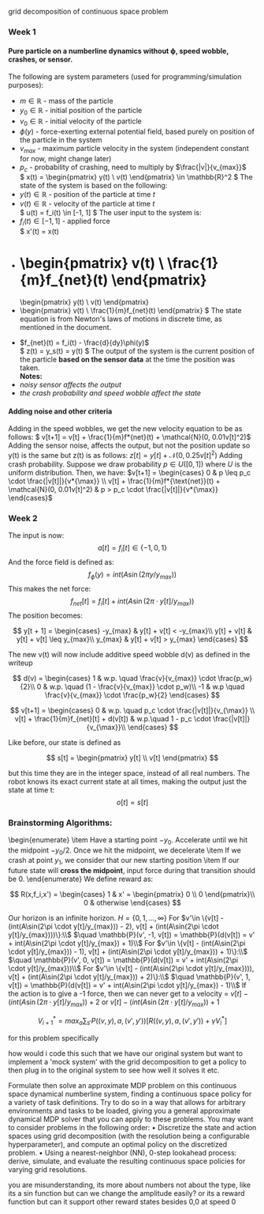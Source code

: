 grid decomposition of continuous space problem

### Week 1

#### Pure particle on a numberline dynamics without ϕ, speed wobble, crashes, or sensor.

The following are system parameters (used for programming/simulation purposes):

- $m \in \mathbb{R}$ - mass of the particle
- $y_0 \in \mathbb{R}$ - initial position of the particle
- $v_0 \in \mathbb{R}$ - initial velocity of the particle
- $\phi(y)$ - force-exerting external potential field, based purely on position of the particle in the system
- $v_{max}$ - maximum particle velocity in the system (independent constant for now, might change later)
- $p_c$ - probability of crashing, need to multiply by $\frac{|v|}{v_{max}}$
  <br/>
  $
x(t) = \begin{pmatrix}
y(t) \\
v(t)
\end{pmatrix}
\in \mathbb{R}^2
$
  The state of the system is based on the following:
- $y(t) \in \mathbb{R}$ - position of the particle at time $t$
- $v(t) \in \mathbb{R}$ - velocity of the particle at time $t$
  <br/>
  $
u(t) = f_i(t) \in [-1, 1]
$
  The user input to the system is:
- $f_i(t) \in [-1, 1]$ - applied force
  <br/>
  $
  x'(t) = x(t)

* \begin{pmatrix}
  v(t) \\
  \frac{1}{m}f\_{net}(t)
  \end{pmatrix}
  =
  \begin{pmatrix}
  y(t) \\
  v(t)
  \end{pmatrix}
* \begin{pmatrix}
  v(t) \\
  \frac{1}{m}f\_{net}(t)
  \end{pmatrix}
  $
  The state equation is from Newton's laws of motions in discrete time, as mentioned in the document.

- $f_{net}(t) = f_i(t) - \frac{d}{dy}\phi(y)$
  <br/>
  $
z(t) = y_s(t) = y(t)
$
  The output of the system is the current position of the particle **based on the sensor data** at the time the position was taken.
  <br/>
  **Notes:**
- _noisy sensor affects the output_
- _the crash probability and speed wobble affect the state_
  <br/>

#### Adding noise and other criteria

Adding in the speed wobbles, we get the new velocity equation to be as follows:
$ v[t+1] = v[t] + \frac{1}{m}f*{net}(t) + \mathcal{N}(0, 0.01v[t]^2)$
Adding the sensor noise, affects the output, but not the position update so y(t) is the same but z(t) is as follows: 
$z[t] = y[t] + \mathcal{N}(0, 0.25v[t]^2)$
Adding crash probability. Suppose we draw probability $p\in U([0,1])$ where $U$ is the uniform distribution. Then, we have:
$v[t+1] = \begin{cases}
0 & p \leq p_c \cdot \frac{|v[t]|}{v*{\max}} \\
v[t] + \frac{1}{m}f*{\text{net}}(t) + \mathcal{N}(0, 0.01v[t]^2) & p > p_c \cdot \frac{|v[t]|}{v*{\max}}
\end{cases}$
<br/>

### Week 2

The input is now:
$$a[t] =  f_i[t] \in \{-1, 0, 1\}$$
And the force field is defined as:
$$f_\phi(y) = int(A\sin(2\pi y/y_{max}))$$
This makes the net force:
$$f_{net}[t] = f_i[t] + int(A\sin(2\pi \cdot y[t]/y_{max}))$$
The position becomes:

$$
y[t + 1] = \begin{cases}
	-y_{max} & y[t] + v[t] < -y_{max}\\
	y[t] + v[t] & y[t] + v[t] \leq y_{max}\\
    y_{max} & y[t] + v[t] > y_{max}
\end{cases}
$$

The new v(t) will now include additive speed wobble d(v) as defined in the writeup

$$
d(v) = \begin{cases}
1 & w.p. \quad \frac{v}{v_{max}} \cdot \frac{p_w}{2}\\
0 & w.p. \quad (1 - \frac{v}{v_{max}} \cdot p_w)\\
-1 & w.p \quad \frac{v}{v_{max}} \cdot \frac{p_w}{2}
\end{cases}
$$

$$
v[t+1] = \begin{cases}
0 & w.p. \quad p_c \cdot \frac{|v[t]|}{v_{\max}} \\
v[t] + \frac{1}{m}f_{net}[t] +  d(v[t]) & w.p.\quad 1 - p_c \cdot \frac{|v[t]|}{v_{\max}}\\
\end{cases}
$$

Like before, our state is defined as

$$
s[t] = \begin{pmatrix}
y[t] \\
v[t]
\end{pmatrix}
$$

but this time they are in the integer space, instead of all real numbers.
The robot knows its exact current state at all times, making the output just the state at time t:
$$o[t] = s[t]$$

### Brainstorming Algorithms:

\begin{enumerate}
\item Have a starting point $-y_0$. Accelerate until we hit the midpoint $-y_0/2$. Once we hit the midpoint, we decelerate
\item If we crash at point $y_1$, we consider that our new starting position
\item If our future state will **cross the midpoint**, input force during that transition should be 0.
\end{enumerate}
We define reward as:

$$
R(x,f_i,x') = \begin{cases}
1 & x' = \begin{pmatrix} 0 \\ 0 \end{pmatrix}\\
0 & otherwise
\end{cases}
$$

Our horizon is an infinite horizon.
$H = \{0, 1,...,\infty\}$
For $v'\in \{v[t] - (int(A\sin(2\pi \cdot y[t]/y_{max})) - 2), v[t] + (int(A\sin(2\pi \cdot y[t]/y_{max})))\}:\\$
$\quad \mathbb{P}(v', -1, v[t]) = \mathbb{P}(d(v[t]) = v' + int(A\sin(2\pi \cdot y[t]/y_{max}) + 1)\\$
For $v'\in \{v[t] - (int(A\sin(2\pi \cdot y[t]/y_{max})) - 1), v[t] + (int(A\sin(2\pi \cdot y[t]/y_{max})) + 1)\}:\\$
$\quad \mathbb{P}(v', 0, v[t]) = \mathbb{P}(d(v[t]) = v' + int(A\sin(2\pi \cdot y[t]/y_{max}))\\$
For $v'\in \{v[t] - (int(A\sin(2\pi \cdot y[t]/y_{max}))), v[t] + (int(A\sin(2\pi \cdot y[t]/y_{max})) + 2)\}:\\$
$\quad \mathbb{P}(v', 1, v[t]) = \mathbb{P}(d(v[t]) = v' + int(A\sin(2\pi \cdot y[t]/y_{max}) - 1)\\$
If the action is to give a -1 force, then we can never get to a velocity = $v[t] - (int(A\sin(2\pi \cdot y[t]/y_{max})) + 2$ or $v[t] - (int(A\sin(2\pi \cdot y[t]/y_{max})) + 1$

$$
V^*_{i+1} = max_a \sum_{s'} P((v, y), a, (v', y'))[R((v, y), a, (v', y')) + \gamma V^*_i]
$$

for this problem specifically

how would i code this such that we have our original system but want to implement a 'mock system' with the grid decomposition to get a policy to then plug in to the original system to see how well it solves it etc.

Formulate then solve an approximate MDP problem on this continuous space dynamical numberline
system, finding a continuous space policy for a variety of task definitions.
Try to do so in a way that allows for arbitrary environments and tasks to be loaded, giving you a
general approximate dynamical MDP solver that you can apply to these problems.
You may want to consider problems in the following order:
• Discretize the state and action spaces using grid decomposition (with the resolution being a configurable
hyperparameter), and compute an optimal policy on the discretized problem.
• Using a nearest-neighbor (NN), 0-step lookahead process: derive, simulate, and evaluate the resulting continuous
space policies for varying grid resolutions.

you are misunderstanding, its more about numbers not about the type, like its a sin function but can we change the amplitude easily? or its a reward function but can it support other reward states besides 0,0 at speed 0
